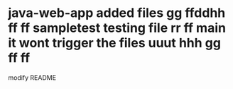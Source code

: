 # java-web-app added files gg ffddhh ff ff sampletest  testing file rr ff main it wont trigger the files uuut hhh gg ff ff

modify README
